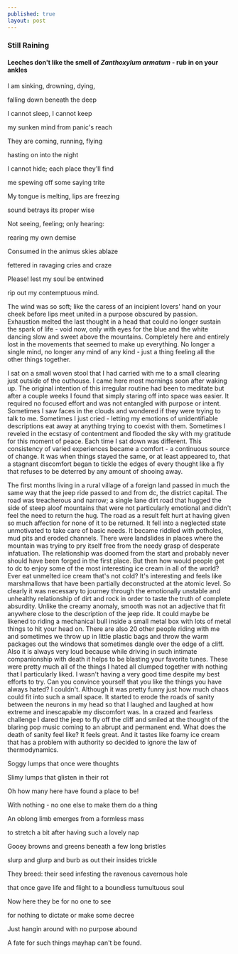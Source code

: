 ```yaml
---
published: true
layout: post
---
```

### Still Raining

#### Leeches don't like the smell of _Zanthoxylum armatum_ - rub in on your ankles

I am sinking, drowning, dying,

falling down beneath the deep

I cannot sleep, I cannot keep

my sunken mind from panic's reach

They are coming, running, flying

hasting on into the night

I cannot hide; each place they'll find

me spewing off some saying trite

My tongue is melting, lips are freezing

sound betrays its proper wise

Not seeing, feeling; only hearing:

rearing my own demise

Consumed in the animus skies ablaze

fettered in ravaging cries and craze

Please! lest my soul be entwined

rip out my contemptuous mind.

The wind was so soft; like the caress of an incipient lovers' hand on your cheek before lips meet united in a purpose obscured by passion. Exhaustion melted the last thought in a head that could no longer sustain the spark of life - void now, only with eyes for the blue and the white dancing slow and sweet above the mountains. Completely here and entirely lost in the movements that seemed to make up everything. No longer a single mind, no longer any mind of any kind - just a thing feeling all the other things together.

I sat on a small woven stool that I had carried with me to a small clearing just outside of the outhouse. I came here most mornings soon after waking up. The original intention of this irregular routine had been to meditate but after a couple weeks I found that simply staring off into space was easier. It required no focused effort and was not entangled with purpose or intent. Sometimes I saw faces in the clouds and wondered if they were trying to talk to me. Sometimes I just cried - letting my emotions of unidentifiable descriptions eat away at anything trying to coexist with them. Sometimes I reveled in the ecstasy of contentment and flooded the sky with my gratitude for this moment of peace. Each time I sat down was different. This consistency of varied experiences became a comfort - a continuous source of change. It was when things stayed the same, or at least appeared to, that a stagnant discomfort began to tickle the edges of every thought like a fly that refuses to be deterred by any amount of shooing away.

The first months living in a rural village of a foreign land passed in much the same way that the jeep ride passed to and from dc, the district capital. The road was treacherous and narrow; a single lane dirt road that hugged the side of steep aloof mountains that were not particularly emotional and didn't feel the need to return the hug. The road as a result felt hurt at having given so much affection for none of it to be returned. It fell into a neglected state unmotivated to take care of basic needs. It became riddled with potholes, mud pits and eroded channels. There were landslides in places where the mountain was trying to pry itself free from the needy grasp of desperate infatuation. The relationship was doomed from the start and probably never should have been forged in the first place. But then how would people get to dc to enjoy some of the most interesting ice cream in all of the world? Ever eat unmelted ice cream that's not cold? It's interesting and feels like marshmallows that have been partially deconstructed at the atomic level. So clearly it was necessary to journey through the emotionally unstable and unhealthy relationship of dirt and rock in order to taste the truth of complete absurdity. Unlike the creamy anomaly, smooth was not an adjective that fit anywhere close to the description of the jeep ride. It could maybe be likened to riding a mechanical bull inside a small metal box with lots of metal things to hit your head on. There are also 20 other people riding with me and sometimes we throw up in little plastic bags and throw the warm packages out the windows that sometimes dangle over the edge of a cliff. Also it is always very loud because while driving in such intimate companionship with death it helps to be blasting your favorite tunes. These were pretty much all of the things I hated all clumped together with nothing that I particularly liked. I wasn't having a very good time despite my best efforts to try. Can you convince yourself that you like the things you have always hated? I couldn't. Although it was pretty funny just how much chaos could fit into such a small space. It started to erode the roads of sanity between the neurons in my head so that I laughed and laughed at how extreme and inescapable my discomfort was. In a crazed and fearless challenge I dared the jeep to fly off the cliff and smiled at the thought of the blaring pop music coming to an abrupt and permanent end. What does the death of sanity feel like? It feels great. And it tastes like foamy ice cream that has a problem with authority so decided to ignore the law of thermodynamics.

Soggy lumps that once were thoughts

Slimy lumps that glisten in their rot

Oh how many here have found a place to be!

With nothing - no one else to make them do a thing

An oblong limb emerges from a formless mass

to stretch a bit after having such a lovely nap

Gooey browns and greens beneath a few long bristles

slurp and glurp and burb as out their insides trickle

They breed: their seed infesting the ravenous cavernous hole

that once gave life and flight to a boundless tumultuous soul

Now here they be for no one to see

for nothing to dictate or make some decree

Just hangin around with no purpose abound

A fate for such things mayhap can't be found.
